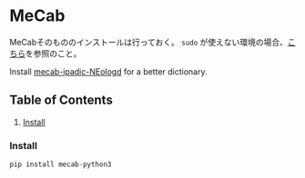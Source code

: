 # MeCab
MeCabそのもののインストールは行っておく。 `sudo` が使えない環境の場合、[こちら](http://ja.stackoverflow.com/questions/26683/sudo%E3%81%8C%E4%BD%BF%E3%81%88%E3%81%AA%E3%81%84%E7%92%B0%E5%A2%83%E4%B8%8B%E3%81%B8%E3%81%AEmecab%E3%81%AE%E3%82%A4%E3%83%B3%E3%82%B9%E3%83%88%E3%83%BC%E3%83%AB/26695#26695)を参照のこと。

Install [mecab-ipadic-NEologd](https://github.com/neologd/mecab-ipadic-neologd/blob/master/README.ja.md) for a better dictionary.

## Table of Contents
1. [Install](#install)

### Install
```python
pip install mecab-python3
```
